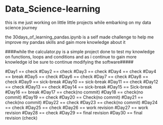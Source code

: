 # Data_Science-learning

this is me just working on little little projects while embarking on my data science journey

the 30days_of_learning_pandas.ipynb is a self made challenge to help me improve my pandas skills and gain more knowledge about it

####while the calculator.py is a simple project done to test my knowledge on functions, loops and conditions and as 
i continue to gain more knowledge id be sure to continue modifying the software#####

#Day1 == check
#Day2 == check
#Day3 == check
#Day4 == check
#Day4 == break
#Day5 == check
#Day6 == check
#Day7 == check
#Day8 == check
#Day9 == sick-break
#Day10 == sick-break
#Day11 == check
#Day12 == check
#Day13 == check
#Day14 == sick-break
#Day15 == Sick-break
#Day16 == break
#Day17 == check(no commit)
#Day18 == check(no commit)
#Day19 == check
#Day20 == Check(no commit)
#Day21 == check(no commit)
#Day22 == check
#Day23 == check(no commit)
#Day24 == check
#Day25 == check
#Day26 == work revision
#Day27 == work revision
#Day28 == check
#Day29 == final revision
#Day30 == final revision (check)
